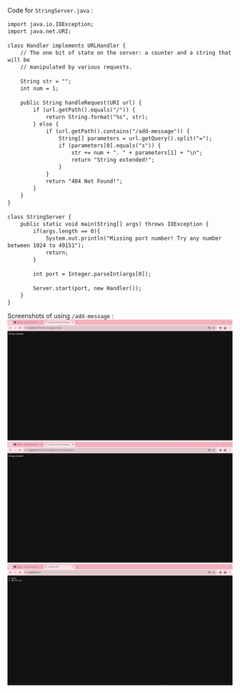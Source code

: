 Code for `StringServer.java` :
```
import java.io.IOException;
import java.net.URI;

class Handler implements URLHandler {
    // The one bit of state on the server: a counter and a string that will be 
    // manipulated by various requests.
    
    String str = "";
    int num = 1;

    public String handleRequest(URI url) {
        if (url.getPath().equals("/")) {
            return String.format("%s", str);
        } else {
            if (url.getPath().contains("/add-message")) {
                String[] parameters = url.getQuery().split("=");
                if (parameters[0].equals("s")) {
                    str += num + ". " + parameters[1] + "\n";
                    return "String extended!";
                }
            }
            return "404 Not Found!";
        }
    }
}

class StringServer {
    public static void main(String[] args) throws IOException {
        if(args.length == 0){
            System.out.println("Missing port number! Try any number between 1024 to 49151");
            return;
        }

        int port = Integer.parseInt(args[0]);

        Server.start(port, new Handler());
    }
}

```
Screenshots of using `/add-message` :
![Screenshot](https://github.com/TomTang01/cse15l-lab-reports/blob/main/sceenshot1.png)
![Screenshot](https://github.com/TomTang01/cse15l-lab-reports/blob/main/sceenshot2.png)
![Screenshot](https://github.com/TomTang01/cse15l-lab-reports/blob/main/sceenshot3.png)

